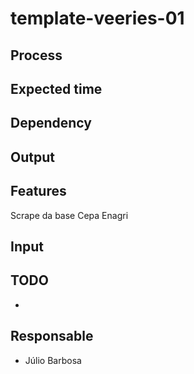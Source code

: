 # template-veeries-01

## Process



## Expected time



## Dependency



## Output



## Features

Scrape da base Cepa Enagri

## Input


## TODO

- 

## Responsable

- Júlio Barbosa
